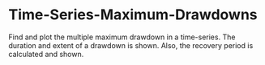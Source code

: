 # Time-Series-Maximum-Drawdowns
Find and plot the multiple maximum drawdown in a time-series. The duration and extent of a drawdown is shown. Also, the recovery period is calculated and shown.
